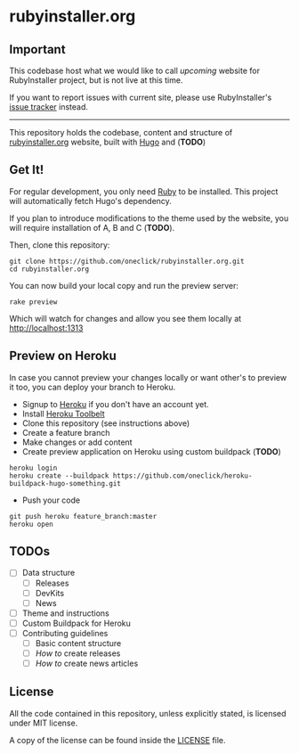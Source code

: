 # rubyinstaller.org

## Important

This codebase host what we would like to call *upcoming* website for
RubyInstaller project, but is not live at this time.

If you want to report issues with current site, please use RubyInstaller's
[issue tracker](https://github.com/oneclick/rubyinstaller/issues) instead.

---

This repository holds the codebase, content and structure of
[rubyinstaller.org](http://rubyinstaller.org) website, built with
[Hugo](http://hugo.spf13.com) and (**TODO**)

## Get It!

For regular development, you only need [Ruby](http://rubyinstaller.org) to be
installed. This project will automatically fetch Hugo's dependency.

If you plan to introduce modifications to the theme used by the website, you
will require installation of A, B and C (**TODO**).

Then, clone this repository:

```console
git clone https://github.com/oneclick/rubyinstaller.org.git
cd rubyinstaller.org
```

You can now build your local copy and run the preview server:

```console
rake preview
```

Which will watch for changes and allow you see them locally at
[http://localhost:1313](http://localhost:1313/)

## Preview on Heroku

In case you cannot preview your changes locally or want other's to preview it
too, you can deploy your branch to Heroku.

- Signup to [Heroku](https://www.heroku.com/) if you don't have an account yet.
- Install [Heroku Toolbelt](https://toolbelt.heroku.com/)
- Clone this repository (see instructions above)
- Create a feature branch
- Make changes or add content
- Create preview application on Heroku using custom buildpack (**TODO**)

```console
heroku login
heroku create --buildpack https://github.com/oneclick/heroku-buildpack-hugo-something.git
```

- Push your code

```console
git push heroku feature_branch:master
heroku open
```
## TODOs

- [ ] Data structure
  - [ ] Releases
  - [ ] DevKits
  - [ ] News
- [ ] Theme and instructions
- [ ] Custom Buildpack for Heroku
- [ ] Contributing guidelines
  - [ ] Basic content structure
  - [ ] *How to* create releases
  - [ ] *How to* create news articles

## License

All the code contained in this repository, unless explicitly stated, is
licensed under MIT license.

A copy of the license can be found inside the [LICENSE](LICENSE) file.
